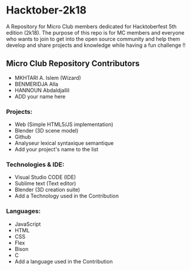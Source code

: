 # Hacktober-2k18
A Repository for Micro Club members dedicated for Hacktoberfest 5th edition (2k18). The purpose of this repo is for MC members and everyone who wants to join to get into the open source community and help them develop and share projects and knowledge while having a fun challenge !!

## Micro Club Repository Contributors

* MKHTARI A. Islem (Wizard)
* BENMERIDJA Alla
* HANNOUN Abdaldjallil
* ADD your name here

### Projects: 

* Web (Simple HTML5/JS implementation)
* Blender (3D scene model)
* Github
* Analyseur lexical syntaxique semantique
* Add your project's name to the list

### Technologies & IDE: 

* Visual Studio CODE (IDE)
* Sublime text (Text editor) 
* Blender (3D creation suite)
* Add a Technology used in the Contribution

### Languages: 

* JavaScript
* HTML
* CSS
* Flex
* Bison
* C
* Add a language used in the Contribution
